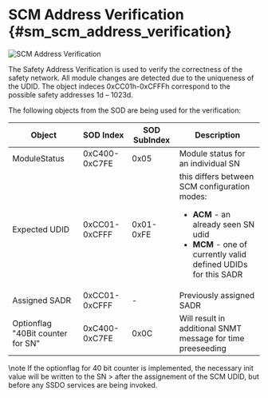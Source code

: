 # SCM Address Verification {#sm_scm_address_verification}


![SCM Address Verification](stack_address_verification.png)

The Safety Address Verification is used to verify the correctness of the safety network. All module changes are detected due to the uniqueness of the UDID. The object indeces 0xCC01h-0xCFFFh correspond to the possible safety addresses 1d – 1023d.

The following objects from the SOD are being used for the verification:

|Object|SOD Index|SOD SubIndex|Description|
|------|---------|------------|-----------|
|ModuleStatus|0xC400-0xC7FE|0x05|Module status for an individual SN|
|Expected UDID|0xCC01-0xCFFF|0x01-0xFE|this differs between SCM configuration modes: <ul><li> **ACM** - an already seen SN udid</li><li> **MCM** - one of currently valid defined UDIDs for this SADR</li></ul>|
|Assigned SADR|0xCC01-0xCFFF|-|Previously assigned SADR|
|Optionflag "40Bit counter for SN"|0xC400-0xC7FE|0x0C|Will result in additional SNMT message for time preeseeding|

\note If the optionflag for 40 bit counter is implemented, the necessary init value will be written to the SN > after the assignement of the SCM UDID, but before any SSDO services are being invoked.